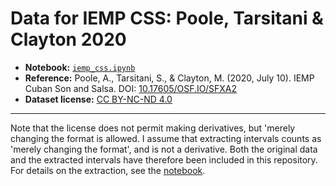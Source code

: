 Data for IEMP CSS: Poole, Tarsitani & Clayton 2020
==================================================

- **Notebook:** [`iemp_css.ipynb`](../../notebooks/iemp_css.ipynb)
- **Reference:**  Poole, A., Tarsitani, S., & Clayton, M. (2020, July 10). IEMP Cuban Son and Salsa. DOI: [10.17605/OSF.IO/SFXA2](https://doi.org/10.17605/OSF.IO/SFXA2)
- **Dataset license:** [CC BY-NC-ND 4.0](https://osf.io/zj69b)

---

Note that the license does not permit making derivatives, but 'merely changing the
format is allowed. I assume that extracting intervals counts as 'merely changing the format', and is not a derivative. Both the original data and the extracted intervals
have therefore been included in this repository. For details on the extraction,
see the [notebook](../../notebooks/iemp_css.ipynb).